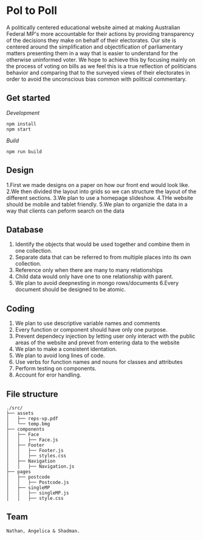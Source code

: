 # Pol to Poll

A politically centered educational website aimed at making Australian Federal MP's more accountable for their actions by providing transparency of the decisions they make on behalf of their electorates. Our site is centered around the simplification and objectification of parliamentary matters presenting them in a way that is easier to understand for the otherwise uninformed voter. We hope to achieve this by focusing mainly on the process of voting on bills as we feel this is a true reflection of politicians behavior and comparing that to the surveyed views of their electorates in order to avoid the unconscious bias common with political commentary.

## Get started

*Development*
```
npm install
npm start
```

*Build*
```
npm run build
```

## Design
1.First we made designs on a paper on how our front end would look like.
2.We then divided the layout into grids so we can structure the layout of the different sections.
3.We plan to use a homepage slideshow.
4.THe website should be mobile and tablet friendly.
5.We plan to organizie the data in a way that clients can peform search on the data

## Database
1. Identify the objects that would be used together and combine them in one collection.
2. Separate data that can be referred to from multiple places into its own collection.
3. Reference only when there are many to many relationships
4. Child data would only have one to one relationship with parent. 
5. We plan to avoid deepnesting in mongo rows/documents
6.Every document should be designed to be atomic.

## Coding
1. We plan to use descriptive variable names and comments
2. Every function or component should have only one purpose.
3. Prevent dependecy injection by letting user only interact with the public areas of the website and prevet from entering data to the website
4. We plan to make a consistent identation.
5. We plan to avoid long lines of code.
6. Use verbs for function names and nouns for classes and attributes
7. Perform testing on components.
8. Account for eror handling.

## File structure

```
./src/
├── assets
│   ├── reps-vp.pdf
│   └── temp.bmg
├── components
│   ├── Face
│   │   ├── Face.js
│   ├── Footer
│   │   ├── Footer.js
│   │   ├── styles.css
│   ├── Navigation
│   │   ├── Navigation.js
├── pages
│   ├── postcode
│   │   ├── Postcode.js
│   ├── singleMP
│   │   ├── singleMP.js
│   │   ├── style.css
```

## Team
```
Nathan, Angelica & Shadman.
```
